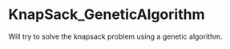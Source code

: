 KnapSack_GeneticAlgorithm
=========================

Will try to solve the knapsack problem using a genetic algorithm.
